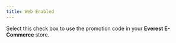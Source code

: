 ```yaml
---
title: Web Enabled
---
```



Select this check box to use the promotion code in your **Everest 
 E-Commerce**  store.
